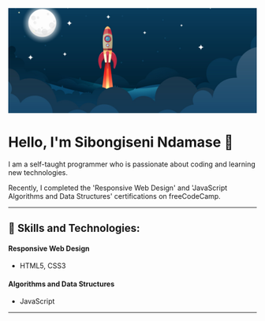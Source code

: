 <img alt="Shows an illustrated sun in light mode and a moon with stars in dark mode." src="images/bg-image-1.png">

# Hello, I'm Sibongiseni Ndamase 👋

I am a self-taught programmer who is passionate about coding and learning new technologies.

Recently, I completed the 'Responsive Web Design' and 'JavaScript Algorithms and Data Structures' certifications on freeCodeCamp.

---

## 🚀 Skills and Technologies:

#### Responsive Web Design

-   HTML5, CSS3

#### Algorithms and Data Structures

-   JavaScript

---

<!--
**DevNdamase/DevNdamase** is a ✨ _special_ ✨ repository because its `README.md` (this file) appears on your GitHub profile.

Here are some ideas to get you started:

- 🔭 I’m currently working on ...
- 🌱 I’m currently learning ...
- 👯 I’m looking to collaborate on ...
- 🤔 I’m looking for help with ...
- 💬 Ask me about ...
- 📫 How to reach me: ...
- 😄 Pronouns: ...
- ⚡ Fun fact: ...
-->
